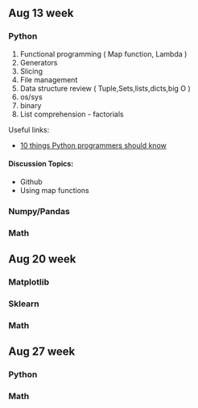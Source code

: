 ## Aug 13 week
### Python
1. Functional programming ( Map function, Lambda )
2. Generators 
3. Slicing
4. File management
5. Data structure review ( Tuple,Sets,lists,dicts,big O )
6. os/sys
7. binary
8. List comprehension - factorials

Useful links:
- [10 things Python programmers should know](https://danieltakeshi.github.io/2013/07/05/ten-things-python-programmers-should-know/
)<br>


#### Discussion Topics:
- Github
- Using map functions

### Numpy/Pandas

### Math

## Aug 20 week
### Matplotlib
### Sklearn
### Math

## Aug 27 week
### Python
### Math
